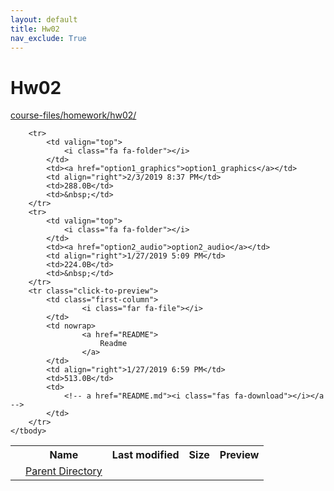 ```yaml
---
layout: default
title: Hw02
nav_exclude: True
---
```


# Hw02

[course-files/homework/hw02/](.)

<table class="tbl-files">
    <tbody>
        <tr>
            <th valign="top"></th>
            <th>Name</th>
            <th>Last modified</th>
            <th>Size</th>
            <th>Preview</th>
        </tr>
        <tr>
            <td valign="top">
                <i class="fa fa-folder-open"></i>
            </td>
            <td><a href="../">Parent Directory</a></td>
            <td>&nbsp;</td>
            <td>&nbsp;</td>
            <td>&nbsp;</td>
        </tr>

        <tr>
            <td valign="top">
                <i class="fa fa-folder"></i>
            </td>
            <td><a href="option1_graphics">option1_graphics</a></td>
            <td align="right">2/3/2019 8:37 PM</td>
            <td>288.0B</td>
            <td>&nbsp;</td>
        </tr>
        <tr>
            <td valign="top">
                <i class="fa fa-folder"></i>
            </td>
            <td><a href="option2_audio">option2_audio</a></td>
            <td align="right">1/27/2019 5:09 PM</td>
            <td>224.0B</td>
            <td>&nbsp;</td>
        </tr>
        <tr class="click-to-preview">
            <td class="first-column">
                    <i class="far fa-file"></i>
            </td>
            <td nowrap>
                    <a href="README">
                        Readme
                    </a>
            </td>
            <td align="right">1/27/2019 6:59 PM</td>
            <td>513.0B</td>
            <td>
                <!-- a href="README.md"><i class="fas fa-download"></i></a -->
            </td>
        </tr>
    </tbody>
</table>

